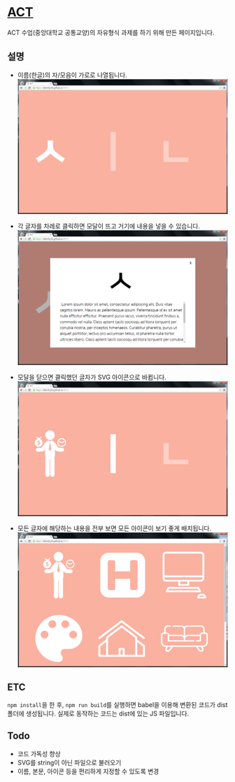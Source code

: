 # [ACT](https://identity16.github.io/)
 ACT 수업(중앙대학교 공통교양)의 자유형식 과제를 하기 위해 만든 페이지입니다.

## 설명
- 이름(한글)의 자/모음이 가로로 나열됩니다.
![](./img/main.PNG)

- 각 글자를 차례로 클릭하면 모달이 뜨고 거기에 내용을 넣을 수 있습니다.
![](./img/content.PNG)

- 모달을 닫으면 클릭했던 글자가 SVG 아이콘으로 바뀝니다.
![](./img/icon.PNG)

- 모든 글자에 해당하는 내용을 전부 보면 모든 아이콘이 보기 좋게 배치됩니다.
![](./img/final.PNG)

## ETC
 `npm install`을 한 후, `npm run build`를 실행하면 babel을 이용해 변환된 코드가 dist 폴더에 생성됩니다. 실제로 동작하는 코드는 dist에 있는 JS 파일입니다.

## Todo
- 코드 가독성 향상
- SVG를 string이 아닌 파일으로 불러오기
- 이름, 본문, 아이콘 등을 편리하게 지정할 수 있도록 변경